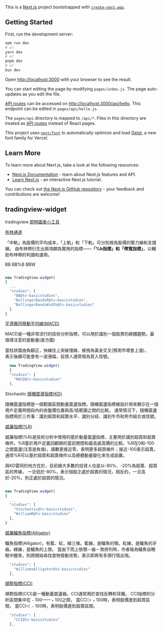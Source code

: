 This is a [Next.js](https://nextjs.org) project bootstrapped with [`create-next-app`](https://nextjs.org/docs/pages/api-reference/create-next-app).

## Getting Started

First, run the development server:

```bash
npm run dev
# or
yarn dev
# or
pnpm dev
# or
bun dev
```

Open [http://localhost:3000](http://localhost:3000) with your browser to see the result.

You can start editing the page by modifying `pages/index.js`. The page auto-updates as you edit the file.

[API routes](https://nextjs.org/docs/pages/building-your-application/routing/api-routes) can be accessed on [http://localhost:3000/api/hello](http://localhost:3000/api/hello). This endpoint can be edited in `pages/api/hello.js`.

The `pages/api` directory is mapped to `/api/*`. Files in this directory are treated as [API routes](https://nextjs.org/docs/pages/building-your-application/routing/api-routes) instead of React pages.

This project uses [`next/font`](https://nextjs.org/docs/pages/building-your-application/optimizing/fonts) to automatically optimize and load [Geist](https://vercel.com/font), a new font family for Vercel.

## Learn More

To learn more about Next.js, take a look at the following resources:

- [Next.js Documentation](https://nextjs.org/docs) - learn about Next.js features and API.
- [Learn Next.js](https://nextjs.org/learn-pages-router) - an interactive Next.js tutorial.

You can check out [the Next.js GitHub repository](https://github.com/vercel/next.js) - your feedback and contributions are welcome!

## tradingview-widget

tradingview [即時圖表小工具](https://tw.tradingview.com/widget/advanced-chart/)


[布林通道](https://zh.wikipedia.org/wiki/布林带)  

「中軌」為股價的平均成本，「上軌」和「下軌」可分別視為股價的壓力線和支撐線。
由布林帶衍生出兩項頗為實用的指標——**「%b指標」**和**「帶寬指標」**，以輔助布林帶的判讀和運用。

BB BB%B BBW  

```js

new TradingView.widget(
{
  ...
  "studies": [
    "BB@tv-basicstudies",
    "BollingerBandsR@tv-basicstudies",
    "BollingerBandsWidth@tv-basicstudies"
  ]
}
```

[平滑異同移動平均線(MACD)](https://tw.tradingview.com/scripts/macd/)

MACD是一種非常流行的技術分析指標，可以用於識別一個股票的總體趨勢。最值得注意的是動量(直方圖)  

當柱狀圖由負翻正，快線往上突破慢線，被視為黃金交叉(預測市場會上漲)，  
表示後續可能會有一波漲幅，投資人通常視為買入信號。  

```js
  new TradingView.widget(
  {
  "studies": [
    "MACD@tv-basicstudies"
  ],
```

Stochastic [隨機震盪指標(KD)](https://tw.tradingview.com/scripts/stochastic/)

隨機震盪指標是一個範圍區間動量震盪指標。隨機震盪指標被設計用來顯示在一個用戶定義時間段內的收盤價位置與高/低範圍之間的比較。
通常情況下，隨機震盪指標用於三件事：識別超買和超賣水平、識別分歧、識別牛市和熊市組合或信號。

[威廉指標(%R)](https://tw.tradingview.com/scripts/williamsr/)

威廉指標(%R)是技術分析中使用的基於動量震盪指標，主要用於識別超買和超賣條件。%R基於用戶定義回顧期的當前關閉和最高處高價的比較。%R在0和-100之間震盪(注意是負值)，讀數更接近零，表明更多超買條件；接近-100表示超賣。通常%R可以基於超買和超賣條件以及總體動量變化來生成設置。

與KD雷同的地方在於，目前絕大多數的投資人也是以-80%、-20%為超賣、超買區的界線，
一旦低於-80%，表示個股正處於超賣的情況，相反的，一旦高於-20%，則正處於超買的情況。

```js

new TradingView.widget(
{
  ...
  "studies": [
    "Stochastic@tv-basicstudies",
    "WilliamR@tv-basicstudies"
  ],
}
```  
 
[威廉鱷魚指標(Alligator)](https://www.itsfun.com.tw/%E9%B1%B7%E9%AD%9A%E6%8C%87%E6%A8%99/wiki-4576424-9268404)

鱷魚指標(Alligator)，有藍、紅、綠三條。藍線，是鱷魚的顎。紅線，是鱷魚的牙齒。綠線，是鱷魚的上唇。
當由下而上依顎－齒－唇排列時，作者喻為鱷魚自睡眠中醒來，則將開始尋找食物發動攻勢，表示即將有多頭行情出現。

```js
  "studies": [
    "WilliamsAlligator@tv-basicstudies"
  ],
```

[順勢指標(CCI)](https://tw.tradingview.com/scripts/commoditychannelindex/)

順勢指標(CCI)是一種動量震盪器。CCI通常用於查找反轉和背離。
CCI指標的分析區間集中在﹣100——﹢100之間，
當CCI＞﹢100時，表明股價進到超買區間，
當CCI＜﹣100時，表明股價進到超賣區間。

```js
  "studies": [
    "CCI@tv-basicstudies"
  ],
```
  

